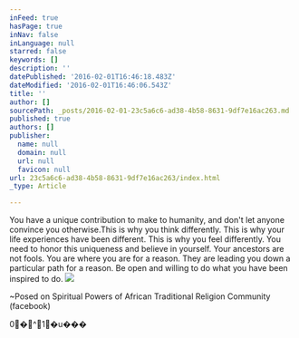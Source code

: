 ```yaml
---
inFeed: true
hasPage: true
inNav: false
inLanguage: null
starred: false
keywords: []
description: ''
datePublished: '2016-02-01T16:46:18.483Z'
dateModified: '2016-02-01T16:46:06.543Z'
title: ''
author: []
sourcePath: _posts/2016-02-01-23c5a6c6-ad38-4b58-8631-9df7e16ac263.md
published: true
authors: []
publisher:
  name: null
  domain: null
  url: null
  favicon: null
url: 23c5a6c6-ad38-4b58-8631-9df7e16ac263/index.html
_type: Article

---
```

You have a unique contribution to make to humanity, and
don't let anyone convince you otherwise.This is why you think differently. This is why your life experiences have been different. This is why you feel differently. You need to honor this uniqueness and believe
in yourself. Your ancestors are not
fools. You are where you are for a
reason. They are leading you down a
particular path for a reason. Be open
and willing to do what you have been inspired to do.
![](https://the-grid-user-content.s3-us-west-2.amazonaws.com/ce638382-24b0-432b-a1a6-0c1e868b02b4.jpg)

~Posed on Spiritual Powers of African Traditional Religion
Community (facebook)

0�^1�u���